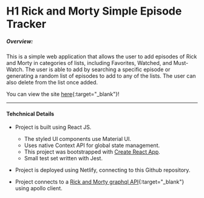 # H1 Rick and Morty Simple Episode Tracker

##### Overview:

This is a simple web application that allows the user to add episodes of Rick and Morty in categories of lists, including Favorites, Watched, and Must-Watch. The user is able to add by searching a specific episode or generating a random list of episodes to add to any of the lists. The user can also delete from the list once added.

You can view the site [here](https://elegant-fermat-69c901.netlify.app/){:target="\_blank"}!

---

#### Tehchnical Details

- Project is built using React JS.

  - The styled UI components use Material UI.
  - Uses native Context API for global state management.
  - This project was bootstrapped with [Create React App](https://github.com/facebook/create-react-app).
  - Small test set written with Jest.

- Project is deployed using Netlify, connecting to this Github repository.

- Project connects to a [Rick and Morty graphql API](https://rickandmortyapi.com/documentation/#graphql){:target="\_blank"} using apollo client.
